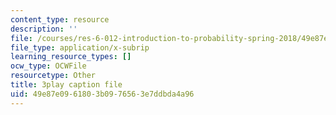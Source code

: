 ```yaml
---
content_type: resource
description: ''
file: /courses/res-6-012-introduction-to-probability-spring-2018/49e87e0961803b0976563e7ddbda4a96_UDkq_cLVSmc.srt
file_type: application/x-subrip
learning_resource_types: []
ocw_type: OCWFile
resourcetype: Other
title: 3play caption file
uid: 49e87e09-6180-3b09-7656-3e7ddbda4a96
---
```

